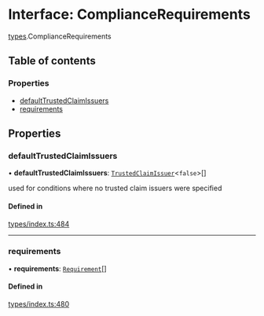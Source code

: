 # Interface: ComplianceRequirements

[types](../wiki/types).ComplianceRequirements

## Table of contents

### Properties

- [defaultTrustedClaimIssuers](../wiki/types.ComplianceRequirements#defaulttrustedclaimissuers)
- [requirements](../wiki/types.ComplianceRequirements#requirements)

## Properties

### defaultTrustedClaimIssuers

• **defaultTrustedClaimIssuers**: [`TrustedClaimIssuer`](../wiki/types.TrustedClaimIssuer)<``false``\>[]

used for conditions where no trusted claim issuers were specified

#### Defined in

[types/index.ts:484](https://github.com/PolymeshAssociation/polymesh-sdk/blob/91c2d2d8/src/types/index.ts#L484)

___

### requirements

• **requirements**: [`Requirement`](../wiki/types.Requirement)[]

#### Defined in

[types/index.ts:480](https://github.com/PolymeshAssociation/polymesh-sdk/blob/91c2d2d8/src/types/index.ts#L480)
